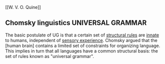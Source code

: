 [[W. V. O. Quine]]

## Chomsky linguistics UNIVERSAL GRAMMAR
The basic postulate of UG is that a certain set of [structural rules](https://en.wikipedia.org/wiki/Grammar "Grammar") are [innate](https://en.wikipedia.org/wiki/A_priori_and_a_posteriori "A priori and a posteriori") to humans, independent of [sensory experience](https://en.wikipedia.org/wiki/Sensory_experience "Sensory experience").
Chomsky argued that the [human brain]  contains a limited set of constraints for organizing language. This implies in turn that all languages have a common structural basis: the set of rules known as "universal grammar".